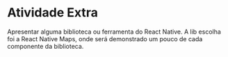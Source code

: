 # Atividade Extra

Apresentar alguma biblioteca ou ferramenta do React Native. A lib escolha foi a React Native Maps, onde será demonstrado um pouco de cada componente da biblioteca.
